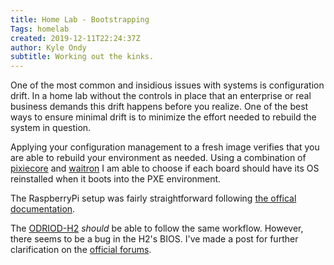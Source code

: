 ```yaml
---
title: Home Lab - Bootstrapping
Tags: homelab
created: 2019-12-11T22:24:37Z
author: Kyle Ondy
subtitle: Working out the kinks.
---
```


One of the most common and insidious issues with systems is configuration drift.
In a home lab without the controls in place that an enterprise or real business demands this drift happens before you realize.
One of the best ways to ensure minimal drift is to minimize the effort needed to rebuild the system in question.

Applying your configuration management to a fresh image verifies that you are able to rebuild your environment as needed.
Using a combination of [pixiecore](https://github.com/danderson/netboot/tree/master/pixiecore) and [waitron](https://github.com/ns1/waitron) I am able to choose if each board should have its OS reinstalled when it boots into the PXE environment.

The RaspberryPi setup was fairly straightforward following [the offical documentation](https://www.raspberrypi.org/documentation/hardware/raspberrypi/bcm2711_bootloader_config.md).

The [ODRIOD-H2](https://www.hardkernel.com/shop/odroid-h2/) _should_ be able to follow the same workflow.
However, there seems to be a bug in the H2's BIOS.
I've made a post for further clarification on the [official forums](https://forum.odroid.com/viewtopic.php?f=173&t=37071).
